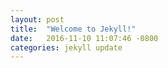 ```yaml
---
layout: post
title:  "Welcome to Jekyll!"
date:   2016-11-10 11:07:46 -0800
categories: jekyll update
---
```

